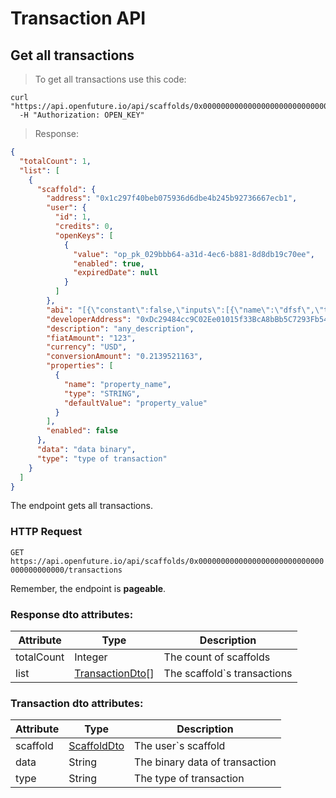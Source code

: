 # Transaction API

## Get all transactions

> To get all transactions use this code:

```shell
curl "https://api.openfuture.io/api/scaffolds/0x0000000000000000000000000000000000000000/transactions"
  -H "Authorization: OPEN_KEY"
```

> Response:

```json
{
  "totalCount": 1,
  "list": [
    {
      "scaffold": {
        "address": "0x1c297f40beb075936d6dbe4b245b92736667ecb1",
        "user": {
          "id": 1,
          "credits": 0,
          "openKeys": [
            {
              "value": "op_pk_029bbb64-a31d-4ec6-b881-8d8db19c70ee",
              "enabled": true,
              "expiredDate": null
            }
          ]
        },
        "abi": "[{\"constant\":false,\"inputs\":[{\"name\":\"dfsf\",\"type\":\"string\"}],\"name\":\"payVendor\",\"outputs\":[],\"payable\":true,\"stateMutability\":\"payable\",\"type\":\"function\"},{\"constant\":true,\"inputs\":[],\"name\":\"developerAddress\",\"outputs\":[{\"name\":\"\",\"type\":\"address\"}],\"payable\":false,\"stateMutability\":\"view\",\"type\":\"function\"},{\"constant\":false,\"inputs\":[],\"name\":\"deactivate\",\"outputs\":[],\"payable\":false,\"stateMutability\":\"nonpayable\",\"type\":\"function\"},{\"constant\":true,\"inputs\":[],\"name\":\"getScaffoldSummary\",\"outputs\":[{\"name\":\"\",\"type\":\"string\"},{\"name\":\"\",\"type\":\"string\"},{\"name\":\"\",\"type\":\"string\"},{\"name\":\"\",\"type\":\"uint256\"},{\"name\":\"\",\"type\":\"uint256\"},{\"name\":\"\",\"type\":\"address\"},{\"name\":\"\",\"type\":\"uint256\"}],\"payable\":false,\"stateMutability\":\"view\",\"type\":\"function\"},{\"constant\":true,\"inputs\":[{\"name\":\"\",\"type\":\"uint256\"}],\"name\":\"openScaffoldTransactions\",\"outputs\":[{\"name\":\"customerAddress\",\"type\":\"address\"},{\"name\":\"dfsf\",\"type\":\"string\"}],\"payable\":false,\"stateMutability\":\"view\",\"type\":\"function\"},{\"constant\":true,\"inputs\":[],\"name\":\"fiatAmount\",\"outputs\":[{\"name\":\"\",\"type\":\"string\"}],\"payable\":false,\"stateMutability\":\"view\",\"type\":\"function\"},{\"constant\":true,\"inputs\":[],\"name\":\"scaffoldDescription\",\"outputs\":[{\"name\":\"\",\"type\":\"string\"}],\"payable\":false,\"stateMutability\":\"view\",\"type\":\"function\"},{\"constant\":true,\"inputs\":[],\"name\":\"OPENToken\",\"outputs\":[{\"name\":\"\",\"type\":\"address\"}],\"payable\":false,\"stateMutability\":\"view\",\"type\":\"function\"},{\"constant\":true,\"inputs\":[],\"name\":\"scaffoldAmount\",\"outputs\":[{\"name\":\"\",\"type\":\"uint256\"}],\"payable\":false,\"stateMutability\":\"view\",\"type\":\"function\"},{\"constant\":true,\"inputs\":[],\"name\":\"scaffoldTransactionIndex\",\"outputs\":[{\"name\":\"\",\"type\":\"uint256\"}],\"payable\":false,\"stateMutability\":\"view\",\"type\":\"function\"},{\"inputs\":[{\"name\":\"_developerAddress\",\"type\":\"address\"},{\"name\":\"_description\",\"type\":\"string\"},{\"name\":\"_fiatAmount\",\"type\":\"string\"},{\"name\":\"_fiatCurrency\",\"type\":\"string\"},{\"name\":\"_scaffoldAmount\",\"type\":\"uint256\"}],\"payable\":false,\"stateMutability\":\"nonpayable\",\"type\":\"constructor\"},{\"anonymous\":false,\"inputs\":[{\"indexed\":false,\"name\":\"customerAddress\",\"type\":\"address\"},{\"indexed\":false,\"name\":\"transactionAmount\",\"type\":\"uint256\"},{\"indexed\":false,\"name\":\"scaffoldTransactionIndex\",\"type\":\"uint256\"},{\"indexed\":false,\"name\":\"dfsf\",\"type\":\"string\"}],\"name\":\"paymentComplete\",\"type\":\"event\"},{\"anonymous\":false,\"inputs\":[{\"indexed\":false,\"name\":\"_amount\",\"type\":\"uint256\"}],\"name\":\"fundsDeposited\",\"type\":\"event\"},{\"anonymous\":false,\"inputs\":[{\"indexed\":false,\"name\":\"activated\",\"type\":\"bool\"}],\"name\":\"activatedScaffold\",\"type\":\"event\"}]",
        "developerAddress": "0xDc29484cc9C02Ee01015f33BcA8bBb5C7293Fb54",
        "description": "any_description",
        "fiatAmount": "123",
        "currency": "USD",
        "conversionAmount": "0.2139521163",
        "properties": [
          {
            "name": "property_name",
            "type": "STRING",
            "defaultValue": "property_value"
          }
        ],
        "enabled": false
      },
      "data": "data binary",
      "type": "type of transaction"
    }
  ]
}
```

The endpoint gets all transactions.

### HTTP Request

`GET https://api.openfuture.io/api/scaffolds/0x0000000000000000000000000000000000000000/transactions`

<aside class="notice">
Remember, the endpoint is <b>pageable</b>.
</aside>

### Response dto attributes:

Attribute | Type | Description
--------- | -------- |-----------
totalCount | Integer | The count of scaffolds
list | [TransactionDto](#transaction-dto-attributes)[] | The scaffold`s transactions

### Transaction dto attributes:
Attribute | Type | Description
--------- | -------- |-----------
scaffold | [ScaffoldDto](#scaffold-dto-attributes) | The user`s scaffold
data | String | The binary data of transaction
type | String | The type of transaction

